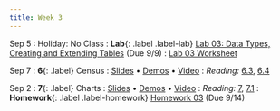 ```yaml
---
title: Week 3
---
```


Sep 5
: Holiday: No Class
: **Lab**{: .label .label-lab} [Lab 03: Data Types, Creating and Extending Tables](#) (Due 9/9)
  : [Lab 03 Worksheet](#)

Sep 7
: **6**{: .label} Census
  : [Slides](#) &#8226; [Demos](#) &#8226; [Video](#)
: *Reading:* [6.3](#), [6.4](#)

Sep 2
: **7**{: .label} Charts
  : [Slides](#) &#8226; [Demos](#) &#8226; [Video](#)
: *Reading:* [7](#), [7.1](#)
: **Homework**{: .label .label-homework} [Homework 03](#) (Due 9/14)
